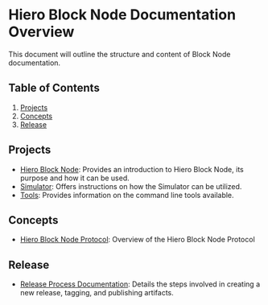 # Hiero Block Node Documentation Overview

This document will outline the structure and content of Block Node documentation.

## Table of Contents

1. [Projects](#projects)
2. [Concepts](#concepts)
3. [Release](#release)

## Projects

- [Hiero Block Node](../server/README.md): Provides an introduction to Hiero Block Node, its purpose and how it can be used.
- [Simulator](../simulator/README.md): Offers instructions on how the Simulator can be utilized.
- [Tools](../tools/README.md): Provides information on the command line tools available.

## Concepts

- [Hiero Block Node Protocol](design/communication-protocol/README.mdon-protocol/README.md): Overview of the Hiero Block Node Protocol

## Release

- [Release Process Documentation](release.md): Details the steps involved in creating a new release, tagging, and publishing artifacts.
